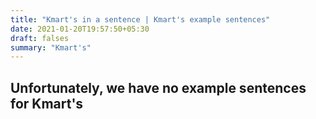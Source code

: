 ```yaml
---
title: "Kmart's in a sentence | Kmart's example sentences"
date: 2021-01-20T19:57:50+05:30
draft: falses
summary: "Kmart's"
---
```

## Unfortunately, we have no example sentences for Kmart's                 
